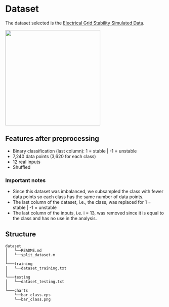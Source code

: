 # Dataset
The dataset selected is the [Electrical Grid Stability Simulated Data](http://archive.ics.uci.edu/ml/datasets/Electrical+Grid+Stability+Simulated+Data+#). 
<div>
<img src="/charts/bar_class" width="300px"</img> 
</div>

## Features after preprocessing
- Binary classification (last column): 1 = stable | -1 = unstable
- 7,240 data points (3,620 for each class)
- 12 real inputs
- Shuffled


### Important notes
- Since this dataset was imbalanced, we subsampled the class with fewer data points so each class has the same number of data points.
- The last column of the dataset, i.e., the class, was replaced for 1 = stable | -1 = unstable
- The last column of the inputs, i.e. i = 13, was removed since it is equal to the class and has no use in the analysis. 


## Structure
```
dataset
│   └──README.md
│   └──split_dataset.m
│
└───training
│   └──dataset_training.txt
│   
└───testing
│   └──dataset_testing.txt  
│ 
└───charts
    └──bar_class.eps
    └──bar_class.png

```


